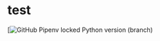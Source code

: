 # test
[![GitHub Pipenv locked Python version (branch)](https://img.shields.io/github/pipenv/locked/python-version/heroku11/https://github.com/heroku11/test/xpr)
